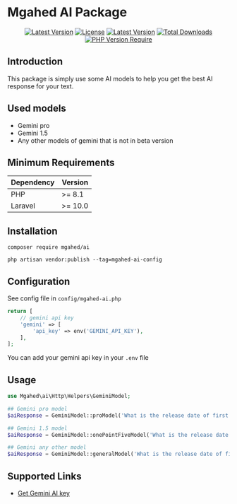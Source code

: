 # Mgahed AI Package
<p align="center">
  <a href="https://mgahed.com"><img src="http://img.shields.io/badge/author-Mgahed-blue.svg" alt="Latest Version"></a>
  <a href="https://github.com/Mgahed/ai/blob/master/LICENSE"><img src="https://poser.pugx.org/mgahed/ai/license" alt="License"></a>
  <a href="https://packagist.org/packages/mgahed/ai"><img src="https://poser.pugx.org/mgahed/ai/v" alt="Latest Version"></a>
  <a href="https://packagist.org/packages/mgahed/ai/stats"><img src="https://poser.pugx.org/mgahed/ai/downloads" alt="Total Downloads"></a>
  <a href="https://packagist.org/packages/mgahed/ai"><img src="http://poser.pugx.org/mgahed/ai/require/php" alt="PHP Version Require"></a>
</p>

## Introduction

This package is simply use some AI models to help you get the best AI response for your text.

## Used models
* Gemini pro
* Gemini 1.5
* Any other models of gemini that is not in beta version

## Minimum Requirements

| Dependency | Version |
|------------|---------|
| PHP        | >= 8.1  |
| Laravel    | >= 10.0 |


## Installation
```
composer require mgahed/ai
```
```
php artisan vendor:publish --tag=mgahed-ai-config
```

## Configuration
See config file in `config/mgahed-ai.php`
```php
return [
	// gemini api key
	'gemini' => [
		'api_key' => env('GEMINI_API_KEY'),
	],
];
```
You can add your gemini api key in your `.env` file

## Usage
```php
use Mgahed\ai\Http\Helpers\GeminiModel;

## Gemini pro model
$aiResponse = GeminiModel::proModel('What is the release date of first version of php?');

## Gemini 1.5 model
$aiResponse = GeminiModel::onePointFiveModel('What is the release date of first version of php?');

## Gemini any other model
$aiResponse = GeminiModel::generalModel('What is the release date of first version of php?', 'gemini-pro');
```

## Supported Links
* [Get Gemini AI key](https://www.geminiforwork.com/setup-api-keys/create-geminiai-api-key/)
